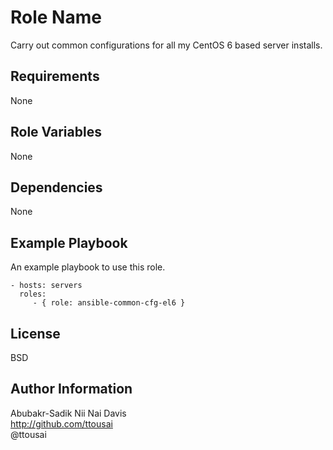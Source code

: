 Role Name
=========

Carry out common configurations for all my CentOS 6 based server installs.


Requirements
------------

None

Role Variables
--------------

None

Dependencies
------------

None

Example Playbook
----------------

An example playbook to use this role.

    - hosts: servers
      roles:
         - { role: ansible-common-cfg-el6 }

License
-------

BSD

Author Information
------------------

Abubakr-Sadik Nii Nai Davis  
http://github.com/ttousai  
@ttousai  
